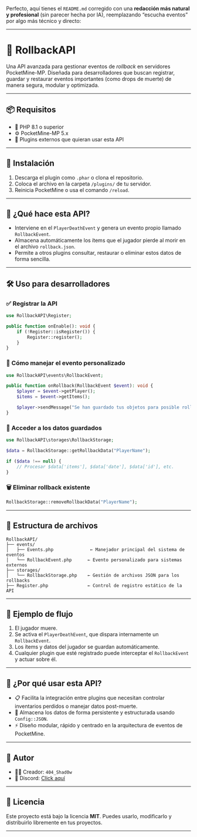 Perfecto, aquí tienes el `README.md` corregido con una **redacción más natural y profesional** (sin parecer hecha por IA), reemplazando “escucha eventos” por algo más técnico y directo:

---

# 🔄 RollbackAPI

Una API avanzada para gestionar eventos de *rollback* en servidores PocketMine-MP. Diseñada para desarrolladores que buscan registrar, guardar y restaurar eventos importantes (como drops de muerte) de manera segura, modular y optimizada.

---

## 📦 Requisitos

- 🧠 PHP 8.1 o superior  
- ⚙️ PocketMine-MP 5.x  
- 🧩 Plugins externos que quieran usar esta API  

---

## 🚀 Instalación

1. Descarga el plugin como `.phar` o clona el repositorio.
2. Coloca el archivo en la carpeta `/plugins/` de tu servidor.
3. Reinicia PocketMine o usa el comando `/reload`.

---

## 🧠 ¿Qué hace esta API?

- Interviene en el `PlayerDeathEvent` y genera un evento propio llamado `RollbackEvent`.
- Almacena automáticamente los ítems que el jugador pierde al morir en el archivo `rollback.json`.
- Permite a otros plugins consultar, restaurar o eliminar estos datos de forma sencilla.

---

## 🛠️ Uso para desarrolladores

### ✅ Registrar la API

```php
use RollbackAPI\Register;

public function onEnable(): void {
    if (!Register::isRegister()) {
        Register::register();
    }
}
```

### 🔁 Cómo manejar el evento personalizado

```php
use RollbackAPI\events\RollbackEvent;

public function onRollback(RollbackEvent $event): void {
    $player = $event->getPlayer();
    $items = $event->getItems();

    $player->sendMessage("Se han guardado tus objetos para posible rollback.");
}
```

### 💾 Acceder a los datos guardados

```php
use RollbackAPI\storages\RollbackStorage;

$data = RollbackStorage::getRollbackData("PlayerName");

if ($data !== null) {
    // Procesar $data['items'], $data['date'], $data['id'], etc.
}
```

### 🗑️ Eliminar rollback existente

```php
RollbackStorage::removeRollbackData("PlayerName");
```

---

## 📂 Estructura de archivos

```
RollbackAPI/
├── events/
│   ├── Events.php              ← Manejador principal del sistema de eventos
│   └── RollbackEvent.php      ← Evento personalizado para sistemas externos
├── storages/
│   └── RollbackStorage.php    ← Gestión de archivos JSON para los rollbacks
├── Register.php               ← Control de registro estático de la API
```

---

## 📌 Ejemplo de flujo

1. El jugador muere.
2. Se activa el `PlayerDeathEvent`, que dispara internamente un `RollbackEvent`.
3. Los ítems y datos del jugador se guardan automáticamente.
4. Cualquier plugin que esté registrado puede interceptar el `RollbackEvent` y actuar sobre él.

---

## 🧪 ¿Por qué usar esta API?

* 📋 Facilita la integración entre plugins que necesitan controlar inventarios perdidos o manejar datos post-muerte.
* 📁 Almacena los datos de forma persistente y estructurada usando `Config::JSON`.
* ⚡ Diseño modular, rápido y centrado en la arquitectura de eventos de PocketMine.

---

## 👤 Autor

* 👨‍💻 Creador: `404_Shad0w`
* 💬 Discord: [Click aquí](https://discord.gg/users/1177436591761932328)

---

## 📝 Licencia

Este proyecto está bajo la licencia **MIT**. Puedes usarlo, modificarlo y distribuirlo libremente en tus proyectos.

---
